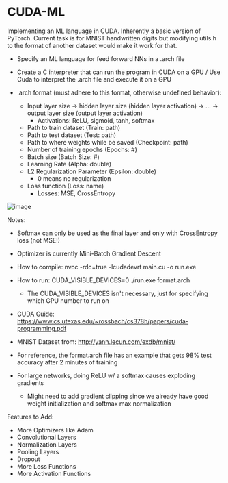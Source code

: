 # CUDA-ML
Implementing an ML language in CUDA. Inherently a basic version of PyTorch. Current task is for MNIST handwritten digits but modifying utils.h to the format of another dataset would make it work for that.

- Specify an ML language for feed forward NNs in a .arch file
- Create a C interpreter that can run the program in CUDA on a GPU / Use Cuda to interpret the .arch file and execute it on a GPU

- .arch format (must adhere to this format, otherwise undefined behavior):
    - Input layer size -> hidden layer size (hidden layer activation) -> … -> output layer size (output layer activation)
        - Activations: ReLU, sigmoid, tanh, softmax
    - Path to train dataset (Train: path)
    - Path to test dataset (Test: path)
    - Path to where weights while be saved (Checkpoint: path)
    - Number of training epochs (Epochs: #)
    - Batch size (Batch Size: #)
    - Learning Rate (Alpha: double)
    - L2 Regularization Parameter (Epsilon: double)
        - 0 means no regularization
    - Loss function (Loss: name)
        - Losses: MSE, CrossEntropy


![image](https://github.com/aryandua/CUDA-ML/assets/18516900/704bf165-66a7-4d26-a70f-87308d317123)



Notes:
- Softmax can only be used as the final layer and only with CrossEntropy loss (not MSE!)
- Optimizer is currently Mini-Batch Gradient Descent

- How to compile: nvcc -rdc=true -lcudadevrt main.cu -o run.exe
- How to run: CUDA_VISIBLE_DEVICES=0 ./run.exe format.arch
    - The CUDA_VISIBLE_DEVICES isn't necessary, just for specifying which GPU number to run on
- CUDA Guide: https://www.cs.utexas.edu/~rossbach/cs378h/papers/cuda-programming.pdf
- MNIST Dataset from: http://yann.lecun.com/exdb/mnist/

- For reference, the format.arch file has an example that gets 98% test accuracy after 2 minutes of training
- For large networks, doing ReLU w/ a softmax causes exploding gradients
    - Might need to add gradient clipping since we already have good weight initialization and softmax max normalization


Features to Add:
- More Optimizers like Adam
- Convolutional Layers
- Normalization Layers
- Pooling Layers
- Dropout
- More Loss Functions
- More Activation Functions

